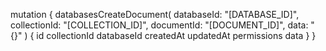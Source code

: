 mutation {
    databasesCreateDocument(
        databaseId: "[DATABASE_ID]",
        collectionId: "[COLLECTION_ID]",
        documentId: "[DOCUMENT_ID]",
        data: "{}"
    ) {
        id
        collectionId
        databaseId
        createdAt
        updatedAt
        permissions
        data
    }
}
